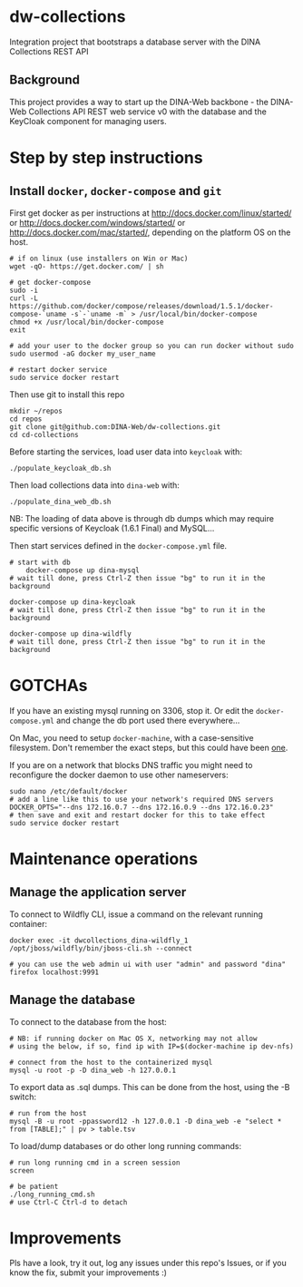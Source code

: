 # dw-collections

Integration project that bootstraps a database server with the DINA Collections REST API

## Background

This project provides a way to start up the DINA-Web backbone - the DINA-Web Collections API REST web service v0 with the database and the KeyCloak component for managing users.

# Step by step instructions

## Install `docker`, `docker-compose` and `git`

First get docker as per instructions at <http://docs.docker.com/linux/started/> or <http://docs.docker.com/windows/started/> or <http://docs.docker.com/mac/started/>, depending on the platform OS on the host.

	# if on linux (use installers on Win or Mac)
	wget -qO- https://get.docker.com/ | sh

	# get docker-compose
	sudo -i
	curl -L https://github.com/docker/compose/releases/download/1.5.1/docker-compose-`uname -s`-`uname -m` > /usr/local/bin/docker-compose
	chmod +x /usr/local/bin/docker-compose	
	exit

	# add your user to the docker group so you can run docker without sudo
	sudo usermod -aG docker my_user_name

	# restart docker service
	sudo service docker restart

Then use git to install this repo

	mkdir ~/repos
	cd repos
	git clone git@github.com:DINA-Web/dw-collections.git
	cd cd-collections

Before starting the services, load user data into `keycloak` with:

	./populate_keycloak_db.sh

Then load collections data into `dina-web` with:

	./populate_dina_web_db.sh

NB: The loading of data above is through db dumps which may require specific versions of Keycloak (1.6.1 Final) and MySQL...

Then start services defined in the `docker-compose.yml` file.

	# start with db
    	docker-compose up dina-mysql
	# wait till done, press Ctrl-Z then issue "bg" to run it in the background

	docker-compose up dina-keycloak
	# wait till done, press Ctrl-Z then issue "bg" to run it in the background

	docker-compose up dina-wildfly
	# wait till done, press Ctrl-Z then issue "bg" to run it in the background

# GOTCHAs

If you have an existing mysql running on 3306, stop it. Or edit the `docker-compose.yml` and change the db port used there everywhere...

On Mac, you need to setup `docker-machine`, with a case-sensitive filesystem. Don't remember the exact steps, but this could have been [one](https://github.com/adlogix/docker-machine-nfs).

If you are on a network that blocks DNS traffic you might need to reconfigure the docker daemon to use other nameservers:

	sudo nano /etc/default/docker
	# add a line like this to use your network's required DNS servers
	DOCKER_OPTS="--dns 172.16.0.7 --dns 172.16.0.9 --dns 172.16.0.23"
	# then save and exit and restart docker for this to take effect
	sudo service docker restart

# Maintenance operations

## Manage the application server
	
To connect to Wildfly CLI, issue a command on the relevant running container:
	
	docker exec -it dwcollections_dina-wildfly_1 /opt/jboss/wildfly/bin/jboss-cli.sh --connect

	# you can use the web admin ui with user "admin" and password "dina"
	firefox localhost:9991

## Manage the database

To connect to the database from the host:

	# NB: if running docker on Mac OS X, networking may not allow 
	# using the below, if so, find ip with IP=$(docker-machine ip dev-nfs)
	
	# connect from the host to the containerized mysql
	mysql -u root -p -D dina_web -h 127.0.0.1
  	
To export data as .sql dumps. This can be done from the host, using the -B switch:

	# run from the host
  	mysql -B -u root -ppassword12 -h 127.0.0.1 -D dina_web -e "select * from [TABLE];" | pv > table.tsv

To load/dump databases or do other long running commands:

  	# run long running cmd in a screen session
  	screen
  	
  	# be patient
  	./long_running_cmd.sh
  	# use Ctrl-C Ctrl-d to detach


# Improvements

Pls have a look, try it out, log any issues under this repo's Issues, or if you know the fix, submit your improvements :) 



